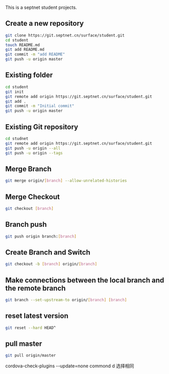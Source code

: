 This is a septnet student projects.


## Create a new repository
```bash
git clone https://git.septnet.cn/surface/student.git
cd student
touch README.md
git add README.md
git commit -m "add README"
git push -u origin master
```

## Existing folder
```bash
cd student
git init
git remote add origin https://git.septnet.cn/surface/student.git
git add .
git commit -m "Initial commit"
git push -u origin master
```

## Existing Git repository
```bash
cd studnet
git remote add origin https://git.septnet.cn/surface/student.git
git push -u origin --all
git push -u origin --tags
```
## Merge Branch
```bash
git merge origin/[branch] --allow-unrelated-histories
```

## Merge Checkout
```bash
git checkout [branch]
```

## Branch push
```bash
git push origin branch:[branch]
```

## Create Branch and Switch 
```bash
git checkout -b [branch] origin/[branch]
```

## Make connections between the local branch and the remote branch 
```bash
git branch --set-upstream-to origin/[branch] [branch]
```

## reset latest version
```bash
git reset --hard HEAD^
```

## pull master
```bash
git pull origin/master
```
<!-- 
## How to use this template

*This template does not work on its own*. The shared files for each starter are found in the [ionic2-app-base repo](https://github.com/ionic-team/ionic2-app-base).

To use this template, either create a new ionic project using the ionic node.js utility, or copy the files from this repository into the [Starter App Base](https://github.com/ionic-team/ionic2-app-base).

### With the Ionic CLI:

Take the name after `ionic2-starter-`, and that is the name of the template to be used when using the `ionic start` command below:

```bash
$ sudo npm install -g ionic cordova
$ ionic start myTabs tabs
```

Then, to run it, cd into `myTabs` and run:

```bash
$ ionic cordova platform add ios
$ ionic cordova run ios
```

Substitute ios for android if not on a Mac.
 -->
cordova-check-plugins --update=none
commond d 选择相同